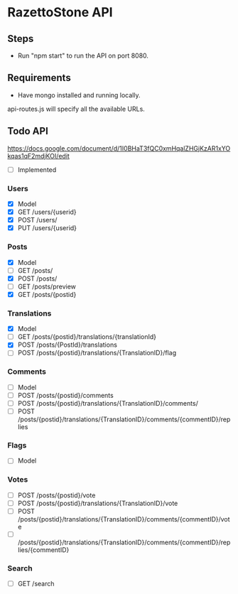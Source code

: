 # RazettoStone API

## Steps
* Run "npm start" to run the API on port 8080.

## Requirements
* Have mongo installed and running locally.

api-routes.js will specify all the available URLs.


## Todo API 

https://docs.google.com/document/d/1I0BHaT3fQC0xmHqalZHGjKzAR1xYOkqas1qF2mdjKOI/edit


- [ ] Implemented

### Users
- [x] Model 
- [x] GET /users/{userid}
- [x] POST /users/
- [x] PUT /users/{userid}

### Posts 
- [x] Model
- [ ] GET /posts/ 
- [x] POST /posts/
- [ ] GET /posts/preview
- [x] GET /posts/{postid}

### Translations
- [x] Model
- [ ] GET /posts/{postid}/translations/{translationId}
- [x] POST /posts/{PostId}/translations
- [ ] POST /posts/{postid}/translations/{TranslationID}/flag

### Comments
- [ ] Model
- [ ] POST /posts/{postid}/comments
- [ ] POST /posts/{postid}/translations/{TranslationID}/comments/
- [ ] POST /posts/{postid}/translations/{TranslationID}/comments/{commentID}/replies

### Flags
- [ ] Model

### Votes
- [ ] POST /posts/{postid}/vote
- [ ] POST /posts/{postid}/translations/{TranslationID}/vote
- [ ] POST /posts/{postid}/translations/{TranslationID}/comments/{commentID}/vote
- [ ] /posts/{postid}/translations/{TranslationID}/comments/{commentID}/replies/{commentID}

### Search
- [ ] GET /search
